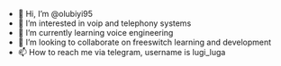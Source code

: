 - 👋 Hi, I’m @olubiyi95
- 👀 I’m interested in voip and telephony systems
- 🌱 I’m currently learning voice engineering
- 💞️ I’m looking to collaborate on freeswitch learning and development 
- 📫 How to reach me via telegram, username is lugi_luga

<!---
olubiyi95/olubiyi95 is a ✨ special ✨ repository because its `README.md` (this file) appears on your GitHub profile.
You can click the Preview link to take a look at your changes.
--->
